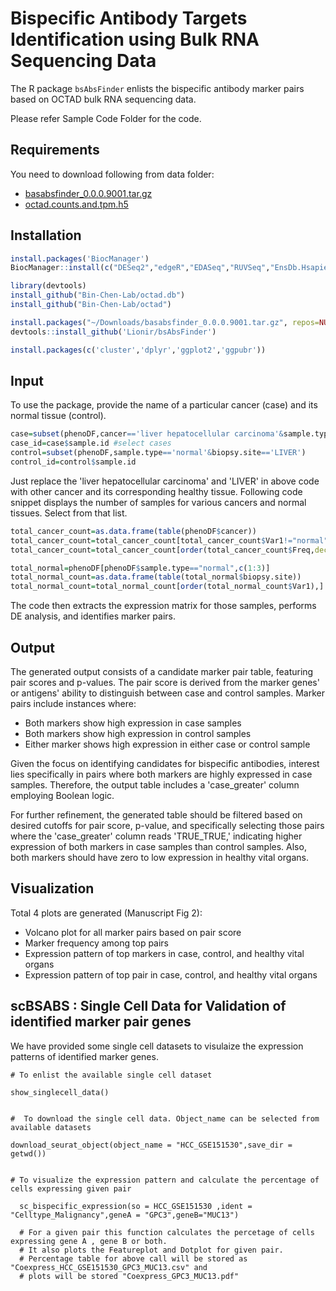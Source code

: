 # **Bispecific Antibody Targets Identification using Bulk RNA Sequencing Data**

The R package `bsAbsFinder` enlists the bispecific antibody marker pairs based on OCTAD bulk RNA sequencing data. 

Please refer Sample Code Folder for the code.

## **Requirements**
You need to download following from data folder:
- [basabsfinder_0.0.0.9001.tar.gz](https://chenlab-data-public.s3.amazonaws.com/BISPECIFIC_ANTIBODY/bsAbsFinder_installation/basabsfinder_0.0.0.9001.tar.gz)
- [octad.counts.and.tpm.h5](https://chenlab-data-public.s3.amazonaws.com/octad/octad.counts.and.tpm.h5)

## **Installation**

```r
install.packages('BiocManager')
BiocManager::install(c("DESeq2","edgeR","EDASeq","RUVSeq","EnsDb.Hsapiens.v86"))

library(devtools)
install_github("Bin-Chen-Lab/octad.db")
install_github("Bin-Chen-Lab/octad")

install.packages("~/Downloads/basabsfinder_0.0.0.9001.tar.gz", repos=NULL, type='source')
devtools::install_github('Lionir/bsAbsFinder')

install.packages(c('cluster','dplyr','ggplot2','ggpubr'))
```
## **Input**

To use the package, provide the name of a particular cancer (case) and its normal tissue (control).

```r
case=subset(phenoDF,cancer=='liver hepatocellular carcinoma'&sample.type == 'primary') 
case_id=case$sample.id #select cases
control=subset(phenoDF,sample.type=='normal'&biopsy.site=='LIVER')
control_id=control$sample.id
```
Just replace the 'liver hepatocellular carcinoma' and 'LIVER' in above code with 
other cancer and its corresponding healthy tissue. 
Following code snippet displays the number of samples for various cancers and normal tissues. Select from that list.

```r
total_cancer_count=as.data.frame(table(phenoDF$cancer))
total_cancer_count=total_cancer_count[total_cancer_count$Var1!="normal",]
total_cancer_count=total_cancer_count[order(total_cancer_count$Freq,decreasing = T),]

total_normal=phenoDF[phenoDF$sample.type=="normal",c(1:3)]
total_normal_count=as.data.frame(table(total_normal$biopsy.site))
total_normal_count=total_normal_count[order(total_normal_count$Var1),]
```
The code then extracts the expression matrix for those samples, performs DE analysis, and identifies marker pairs.

## **Output**

The generated output consists of a candidate marker pair table, featuring pair scores and p-values. The pair score is derived from the marker genes' or antigens' ability to distinguish between case and control samples. Marker pairs include instances where:
- Both markers show high expression in case samples
- Both markers show high expression in control samples
- Either marker shows high expression in either case or control sample

Given the focus on identifying candidates for bispecific antibodies, interest lies specifically in pairs where both markers are highly expressed in case samples. Therefore, the output table includes a 'case_greater' column employing Boolean logic.

For further refinement, the generated table should be filtered based on desired cutoffs for pair score, p-value, and specifically selecting those pairs where the 'case_greater' column reads 'TRUE_TRUE,' indicating higher expression of both markers in case samples than control samples. Also, both markers should have zero to low expression in healthy vital organs.

## **Visualization**

Total 4 plots are generated (Manuscript Fig 2):
- Volcano plot for all marker pairs based on pair score
- Marker frequency among top pairs
- Expression pattern of top markers in case, control, and healthy vital organs
- Expression pattern of top pair in case, control, and healthy vital organs

## **scBSABS** : Single Cell Data for Validation of identified marker pair genes
We have provided some single cell datasets to visulaize the expression patterns of identified marker genes. 

```
# To enlist the available single cell dataset

show_singlecell_data()


#  To download the single cell data. Object_name can be selected from available datasets

download_seurat_object(object_name = "HCC_GSE151530",save_dir = getwd())


# To visualize the expression pattern and calculate the percentage of cells expressing given pair 
  
  sc_bispecific_expression(so = HCC_GSE151530 ,ident = "Celltype_Malignancy",geneA = "GPC3",geneB="MUC13")
  
  # For a given pair this function calculates the percetage of cells expressing gene A , gene B or both.
  # It also plots the Featureplot and Dotplot for given pair.
  # Percentage table for above call will be stored as "Coexpress_HCC_GSE151530_GPC3_MUC13.csv" and 
  # plots will be stored "Coexpress_GPC3_MUC13.pdf"

```
  

  
  











